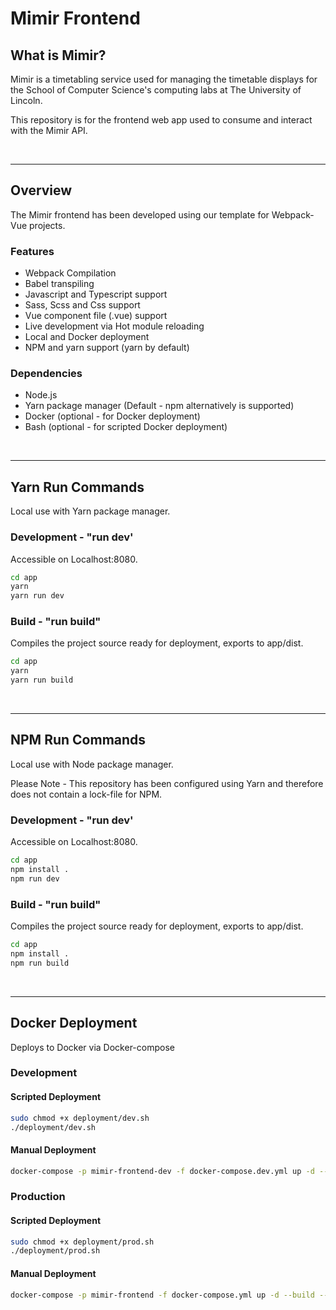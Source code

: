 # Mimir Frontend

## What is Mimir?
Mimir is a timetabling service used for managing the timetable displays for the School of Computer Science's computing labs at The University of Lincoln.

This repository is for the frontend web app used to consume and interact with the Mimir API.

<br>

---

## Overview
The Mimir frontend has been developed using our template for Webpack-Vue projects.

### Features
- Webpack Compilation
- Babel transpiling
- Javascript and Typescript support
- Sass, Scss and Css support
- Vue component file (.vue) support
- Live development via Hot module reloading
- Local and Docker deployment
- NPM and yarn support (yarn by default)

### Dependencies
- Node.js
- Yarn package manager (Default - npm alternatively is supported)
- Docker (optional - for Docker deployment)
- Bash (optional - for scripted Docker deployment)


<br>

---

## Yarn Run Commands
Local use with Yarn package manager.


### Development - "run dev'
Accessible on Localhost:8080.

```bash
cd app
yarn
yarn run dev
```

### Build - "run build"
Compiles the project source ready for deployment, exports to app/dist.

```bash
cd app
yarn
yarn run build
```

<br>

---

## NPM Run Commands
Local use with Node package manager.

Please Note - This repository has been configured using Yarn and therefore does not contain a lock-file for NPM.

### Development - "run dev'
Accessible on Localhost:8080.

```bash
cd app
npm install .
npm run dev
```

### Build - "run build"
Compiles the project source ready for deployment, exports to app/dist.

```bash
cd app
npm install .
npm run build
```

<br>

---

## Docker Deployment
Deploys to Docker via Docker-compose

### Development
#### Scripted Deployment
```bash
sudo chmod +x deployment/dev.sh
./deployment/dev.sh
```

#### Manual Deployment
```bash
docker-compose -p mimir-frontend-dev -f docker-compose.dev.yml up -d --build --remove-orphans
```
### Production
#### Scripted Deployment
```bash
sudo chmod +x deployment/prod.sh
./deployment/prod.sh
```

#### Manual Deployment
```bash
docker-compose -p mimir-frontend -f docker-compose.yml up -d --build --remove-orphans
```

